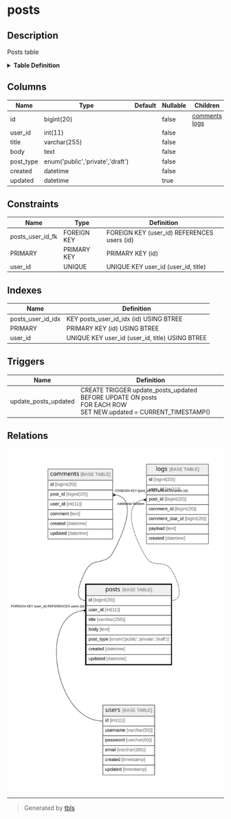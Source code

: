 # posts

## Description

Posts table

<details>
<summary><strong>Table Definition</strong></summary>

```sql
CREATE TABLE `posts` (
  `id` bigint(20) NOT NULL AUTO_INCREMENT,
  `user_id` int(11) NOT NULL,
  `title` varchar(255) NOT NULL,
  `body` text NOT NULL,
  `post_type` enum('public','private','draft') NOT NULL COMMENT 'public/private/draft',
  `created` datetime NOT NULL,
  `updated` datetime DEFAULT NULL,
  PRIMARY KEY (`id`),
  UNIQUE KEY `user_id` (`user_id`,`title`),
  KEY `posts_user_id_idx` (`id`) USING BTREE,
  CONSTRAINT `posts_user_id_fk` FOREIGN KEY (`user_id`) REFERENCES `users` (`id`)
) ENGINE=InnoDB DEFAULT CHARSET=latin1 COMMENT='Posts table'
```

</details>

## Columns

| Name | Type | Default | Nullable | Children | Parents | Comment |
| ---- | ---- | ------- | -------- | -------- | ------- | ------- |
| id | bigint(20) |  | false | [comments](comments.md) [logs](logs.md) |  |  |
| user_id | int(11) |  | false |  | [users](users.md) |  |
| title | varchar(255) |  | false |  |  |  |
| body | text |  | false |  |  | post body |
| post_type | enum('public','private','draft') |  | false |  |  | public/private/draft |
| created | datetime |  | false |  |  |  |
| updated | datetime |  | true |  |  |  |

## Constraints

| Name | Type | Definition |
| ---- | ---- | ---------- |
| posts_user_id_fk | FOREIGN KEY | FOREIGN KEY (user_id) REFERENCES users (id) |
| PRIMARY | PRIMARY KEY | PRIMARY KEY (id) |
| user_id | UNIQUE | UNIQUE KEY user_id (user_id, title) |

## Indexes

| Name | Definition |
| ---- | ---------- |
| posts_user_id_idx | KEY posts_user_id_idx (id) USING BTREE |
| PRIMARY | PRIMARY KEY (id) USING BTREE |
| user_id | UNIQUE KEY user_id (user_id, title) USING BTREE |

## Triggers

| Name | Definition |
| ---- | ---------- |
| update_posts_updated | CREATE TRIGGER update_posts_updated BEFORE UPDATE ON posts<br>FOR EACH ROW<br>SET NEW.updated = CURRENT_TIMESTAMP() |

## Relations

![er](posts.svg)

---

> Generated by [tbls](https://github.com/k1LoW/tbls)
